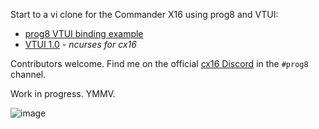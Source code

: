 Start to a vi clone for the Commander X16 using prog8 and VTUI:

- [prog8 VTUI binding example](https://github.com/irmen/prog8/blob/master/examples/cx16/vtui/testvtui.p8)
- [VTUI 1.0](https://github.com/JimmyDansbo/VTUIlib) - _ncurses for cx16_

Contributors welcome. Find me on the official [cx16 Discord](https://www.commanderx16.com/) in the `#prog8` channel.

Work in progress. YMMV.

![image](https://github.com/oodler577/VICL1/assets/69679854/05727db6-52cc-488b-82f4-23175692bd98)

